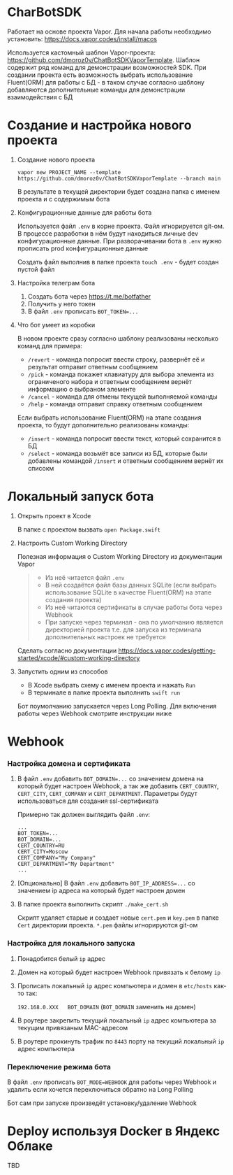 # CharBotSDK

Работает на основе проекта Vapor. Для начала работы необходимо установить: https://docs.vapor.codes/install/macos

Используется кастомный шаблон Vapor-проекта: https://github.com/dmoroz0v/ChatBotSDKVaporTemplate. Шаблон содержит ряд команд для демонстрации возможностей SDK. При создании проекта есть возможность выбрать использование Fluent(ORM) для работы с БД - в таком случае согласно шаблону добавляются дополнительные команды для демонстрации взаимодействия с БД

# Создание и настройка нового проекта

1. Создание нового проекта

    `vapor new PROJECT_NAME --template https://github.com/dmoroz0v/ChatBotSDKVaporTemplate --branch main`

    В результате в текущей директории будет создана папка с именем проекта и с содержимым бота

2. Конфигурационные данные для работы бота

   Используется файл `.env` в корне проекта. Файл игнорируется git-ом. В процессе разработки в нём будут находиться личные dev конфигурационные данные. При разворачивании бота в `.env` нужно прописать prod конфигурационные данные

    Создать файл выполнив в папке проекта `touch .env` - будет создан пустой файл

3. Настройка телеграм бота
    1. Создать бота через https://t.me/botfather
    2. Получить у него токен
    3. В файл `.env` прописать `BOT_TOKEN=...`

4. Что бот умеет из коробки

    В новом проекте сразу согласно шаблону реализованы несколько команд для примера:
    - `/revert` - команда попросит ввести строку, развернёт её и результат отправит ответным сообщением
    - `/pick` - команда покажет клавиатуру для выбора элемента из ограниченого набора и ответным сообщением вернёт информацию о выбраном элементе
    - `/cancel` - команда для отмены текущей выполняемой команды
    - `/help` - команда отправит справку ответным сообщением

    Если выбрать использование Fluent(ORM) на этапе создания проекта, то будут дополнительно реализованы команды:
    - `/insert` - команда попросит ввести текст, который сохранится в БД
    - `/select` - команда возьмёт все записи из БД, которые были добавлены командой `/insert` и ответным сообщением вернёт их списокм

# Локальный запуск бота

1. Открыть проект в Xcode

    В папке с проектом вызвать `open Package.swift`

2. Настроить Custom Working Directory

    Полезная информация о Custom Working Directory из документации Vapor
    > - Из неё читается файл `.env`
    > - В ней создаётся файл базы данных SQLite (если выбрать использование SQLite в качестве Fluent(ORM) на этапе создания проекта)
    > - Из неё читаются сертификаты в случае работы бота через Webhook
    > - При запуске через терминал - она по умолчанию является директорией проекта т.е. для запуска из терминала дополнительных настроек не требуется

    Сделать согласно документации https://docs.vapor.codes/getting-started/xcode/#custom-working-directory

3. Запустить одним из способов
    - В Xcode выбрать схему с именем проекта и нажать `Run`
    - В терминале в папке проекта выполнить `swift run`
  
   Бот поумолчанию запускается через Long Polling. Для включения работы через Webhook смотрите инструкции ниже

# Webhook

### Настройка домена и сертификата
1. В файл `.env` добавить `BOT_DOMAIN=...` со значением домена на который будет настроен Webhook, а так же добавить `CERT_COUNTRY`, `CERT_CITY`, `CERT_COMPANY` и `CERT_DEPARTMENT`. Параметры будут использоваться для создания ssl-сертификата

    Примерно так должен выглядить файл `.env`:

    ````
    ...
    BOT_TOKEN=...
    BOT_DOMAIN=...
    CERT_COUNTRY=RU
    CERT_CITY=Moscow
    CERT_COMPANY="My Company"
	CERT_DEPARTMENT="My Department"
    ...
    ````
2. [Опционально] В файл `.env` добавить `BOT_IP_ADDRESS=...` со значением ip адреса на который будет настроен домен
3. В папке проекта выполнить скрипт `./make_cert.sh`

    Скрипт удаляет старые и создает новые `cert.pem` и `key.pem` в папке `Cert` директории проекта. `*.pem` файлы игнорируются git-ом

### Настройка для локального запуска
1. Понадобится белый `ip` адрес
2. Домен на который будет настроен Webhook привязать к белому `ip`
3. Прописать локальный `ip` адрес компьютера и домен в `etc/hosts` как-то так:

    `192.168.0.XXX   BOT_DOMAIN` (`BOT_DOMAIN` заменить на домен)
4. В роутере закрепить текущий локальный `ip` адрес компьютера за текущим привязаным MAC-адресом
5. В роутере прокинуть трафик по `8443` порту на текущий локальный `ip` адрес компьютера

### Переключение режима бота
В файл `.env` прописать `BOT_MODE=WEBHOOK` для работы через Webhook и удалить если хочется переключиться обратно на Long Polling

Бот сам при запуске произведёт установку/удаление Webhook

# Deploy используя Docker в Яндекс Облаке
TBD